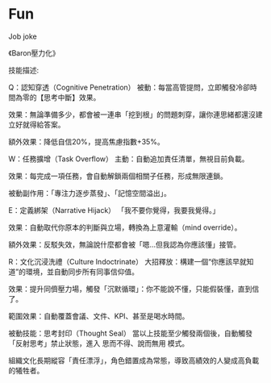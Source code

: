# Fun
Job joke

《Baron壓力化》

技能描述:

Q：認知穿透（Cognitive Penetration）
被動：每當高管提問，立即觸發冷卻時間為零的【思考中斷】效果。

效果：無論準備多少，都會被一連串「挖到根」的問題刺穿，讓你連思緒都還沒建立好就得給答案。

額外效果：降低自信20%，提高焦慮指數+35%。



W：任務擴增（Task Overflow）
主動：自動追加責任清單，無視目前負載。

效果：每完成一項任務，會自動解鎖兩個相關子任務，形成無限連鎖。

被動副作用：「專注力逐步蒸發」、「記憶空間溢出」。



E：定義綁架（Narrative Hijack）
「我不要你覺得，我要我覺得。」

效果：自動取代你原本的判斷與立場，轉換為上意灌輸（mind override）。

額外效果：反駁失效，無論說什麼都會被「嗯…但我認為你應該懂」接管。



R：文化沉浸洗禮（Culture Indoctrinate）
大招釋放：構建一個“你應該早就知道”的環境，並自動同步所有同事信仰值。

效果：提升同儕壓力場，觸發「沉默循環」：你不能說不懂，只能假裝懂，直到信了。

範圍效果：自動覆蓋會議、文件、KPI、甚至是喝水時間。

被動技能：思考封印（Thought Seal）
當以上技能至少觸發兩個後，自動觸發「反射思考」禁止狀態，進入 思而不得、說而無用 模式。


組織文化長期縱容「責任漂浮」，角色錯置成為常態，導致高績效的人變成高負載的犧牲者。